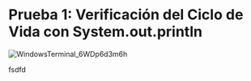 # Prueba 1: Verificación del Ciclo de Vida con System.out.println

![WindowsTerminal_6WDp6d3m6h](https://github.com/user-attachments/assets/fe212916-df87-4ebd-ba3b-e3590f85c0f2)

fsdfd


